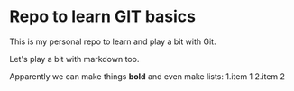 # Repo to learn GIT basics

This is my personal repo to learn and play a bit with Git.

Let's play a bit with markdown too.

Apparently we can make things **bold** and even make lists:
1.item 1
2.item 2
